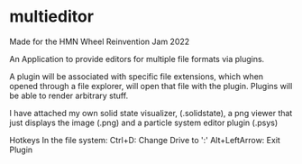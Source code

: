# multieditor
Made for the HMN Wheel Reinvention Jam 2022


An Application to provide editors for multiple file formats via plugins.

A plugin will be associated with specific file extensions, which when opened through a file explorer, will open that file with the plugin.
Plugins will be able to render arbitrary stuff.

I have attached my own solid state visualizer, (.solidstate), a png viewer that just displays the image (.png) and a particle system editor plugin (.psys)

Hotkeys
In the file system:
Ctrl+D: Change Drive to '<Drive>:'
Alt+LeftArrow: Exit Plugin
